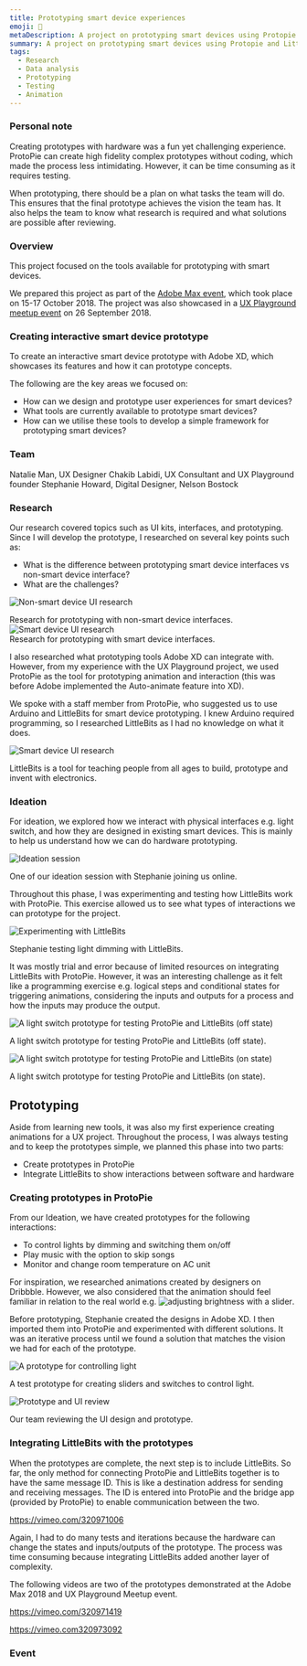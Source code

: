 ```yaml
---
title: Prototyping smart device experiences
emoji: 🚀
metaDescription: A project on prototyping smart devices using Protopie and LittleBits. This was showcased in Adobe Max 2018, UX Playground and Digital Age Summit.
summary: A project on prototyping smart devices using Protopie and LittleBits. This was showcased in Adobe Max 2018, UX Playground and Digital Age Summit.
tags:
  - Research
  - Data analysis
  - Prototyping
  - Testing
  - Animation
---
```


### Personal note

Creating prototypes with hardware was a fun yet challenging experience. ProtoPie can create high fidelity complex prototypes without coding, which made the process less intimidating. However, it can be time consuming as it requires testing.

When prototyping, there should be a plan on what tasks the team will do. This ensures that the final prototype achieves the vision the team has. It also helps the team to know what research is required and what solutions are possible after reviewing.

### Overview

This project focused on the tools available for prototyping with smart devices.

We prepared this project as part of the [Adobe Max event](https://2018.max.adobe.com/sessions/max-online/#24803), which took place on 15-17 October 2018. The project was also showcased in a [UX Playground meetup event](https://www.meetup.com/UX-Playground-The-User-Experience-Meetup-for-Londoners/events/254440446/) on 26 September 2018.

### Creating interactive smart device prototype

To create an interactive smart device prototype with Adobe XD, which showcases its features and how it can prototype concepts.

The following are the key areas we focused on:

- How can we design and prototype user experiences for smart devices?
- What tools are currently available to prototype smart devices?
- How can we utilise these tools to develop a simple framework for prototyping smart devices?

### Team

Natalie Man, UX Designer
Chakib Labidi, UX Consultant and UX Playground founder
Stephanie Howard, Digital Designer, Nelson Bostock

### Research

Our research covered topics such as UI kits, interfaces, and prototyping. Since I will develop the prototype, I researched on several key points such as:

- What is the difference between prototyping smart device interfaces vs non-smart device interface?
- What are the challenges?

![Non-smart device UI research](/static/img/non-smart-ui-research.png) <figcaption>Research for prototyping with non-smart device interfaces.</figcaption>
![Smart device UI research](/static/img/smart-ui-research.png) <figcaption>Research for prototyping with smart device interfaces.</figcaption>

I also researched what prototyping tools Adobe XD can integrate with. However, from my experience with the UX Playground project, we used ProtoPie as the tool for prototyping animation and interaction (this was before Adobe implemented the Auto-animate feature into XD).

We spoke with a staff member from ProtoPie, who suggested us to use Arduino and LittleBits for smart device prototyping. I knew Arduino required programming, so I researched LittleBits as I had no knowledge on what it does.

![Smart device UI research](/static/img/littlebits.png) <figcaption>LittleBits is a tool for teaching people from all ages to build, prototype and invent with electronics.</figcaption>

### Ideation

For ideation, we explored how we interact with physical interfaces e.g. light switch, and how they are designed in existing smart devices. This is mainly to help us understand how we can do hardware prototyping.

![Ideation session](/static/img/ideation-session.png) <figcaption>One of our ideation session with Stephanie joining us online.</figcaption>

Throughout this phase, I was experimenting and testing how LittleBits work with ProtoPie. This exercise allowed us to see what types of interactions we can prototype for the project.

![Experimenting with LittleBits](/static/img/littlebits-light-dimming.png) <figcaption> Stephanie testing light dimming with LittleBits.</figcaption>

It was mostly trial and error because of limited resources on integrating LittleBits with ProtoPie. However, it was an interesting challenge as it felt like a programming exercise e.g. logical steps and conditional states for triggering animations, considering the inputs and outputs for a process and how the inputs may produce the output.

![A light switch prototype for testing ProtoPie and LittleBits (off state)](/static/img/littlebits-protopie-light-off-test.png) <figcaption>A light switch prototype for testing ProtoPie and LittleBits (off state).</figcaption>

![A light switch prototype for testing ProtoPie and LittleBits (on state)](/static/img/littlebits-protopie-light-on-test.png) <figcaption>A light switch prototype for testing ProtoPie and LittleBits (on state).</figcaption>

## Prototyping

Aside from learning new tools, it was also my first experience creating animations for a UX project. Throughout the process, I was always testing and to keep the prototypes simple, we planned this phase into two parts:

- Create prototypes in ProtoPie
- Integrate LittleBits to show interactions between software and hardware

### Creating prototypes in ProtoPie

From our Ideation, we have created prototypes for the following interactions:

- To control lights by dimming and switching them on/off
- Play music with the option to skip songs
- Monitor and change room temperature on AC unit

For inspiration, we researched animations created by designers on Dribbble. However, we also considered that the animation should feel familiar in relation to the real world e.g. ![adjusting brightness with a slider](https://dribbble.com/shots/3572111-Adjust-the-brightness-level-Principle-working-file%E2%80%9D).

Before prototyping, Stephanie created the designs in Adobe XD. I then imported them into ProtoPie and experimented with different solutions. It was an iterative process until we found a solution that matches the vision we had for each of the prototype.

![A prototype for controlling light](/static/img/light-switch-prototype.png) <figcaption>A test prototype for creating sliders and switches to control light.</figcaption>

![Prototype and UI review](/static/img/prototype-review.png) <figcaption>Our team reviewing the UI design and prototype.</figcaption>

### Integrating LittleBits with the prototypes

When the prototypes are complete, the next step is to include LittleBits. So far, the only method for connecting ProtoPie and LittleBits together is to have the same message ID. This is like a destination address for sending and receiving messages. The ID is entered into ProtoPie and the bridge app (provided by ProtoPie) to enable communication between the two.

https://vimeo.com/320971006

Again, I had to do many tests and iterations because the hardware can change the states and inputs/outputs of the prototype. The process was time consuming because integrating LittleBits added another layer of complexity.

The following videos are two of the prototypes demonstrated at the Adobe Max 2018 and UX Playground Meetup event.

https://vimeo.com/320971419

https://vimeo.com320973092

### Event
